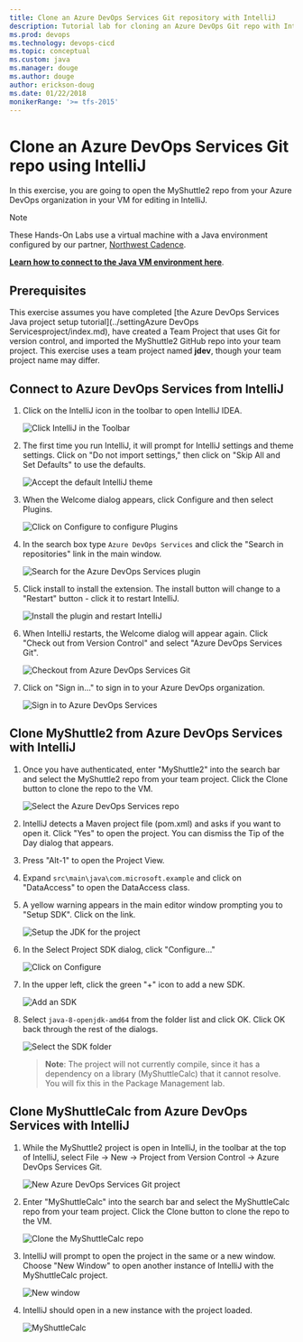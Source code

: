 ```yaml
---
title: Clone an Azure DevOps Services Git repository with IntelliJ
description: Tutorial lab for cloning an Azure DevOps Git repo with IntelliJ
ms.prod: devops
ms.technology: devops-cicd
ms.topic: conceptual
ms.custom: java
ms.manager: douge
ms.author: douge
author: erickson-doug
ms.date: 01/22/2018
monikerRange: '>= tfs-2015'
---
```



# Clone an Azure DevOps Services Git repo using IntelliJ

In this exercise, you are going to open the MyShuttle2 repo from your Azure DevOps organization in your VM for editing in IntelliJ.

> [!NOTE]
> These Hands-On Labs use a virtual machine with a Java environment configured by our partner, [Northwest Cadence](https://www.nwcadence.com/).
>
> **[Learn how to connect to the Java VM environment here](https://github.com/nwcadence/java-dev-vsts)**.

## Prerequisites

This exercise assumes you have completed [the Azure DevOps Services Java project setup tutorial](../settingAzure DevOps Servicesproject/index.md), have created a Team Project that uses Git for version control, and imported the MyShuttle2 GitHub repo into your team project. This exercise uses a team project named **jdev**, though your team project name may differ.

## Connect to Azure DevOps Services from IntelliJ

1. Click on the IntelliJ icon in the toolbar to open IntelliJ IDEA.

    ![Click IntelliJ in the Toolbar](../_img/intellijgit/click-intellij.png)

1. The first time you run IntelliJ, it will prompt for IntelliJ settings and theme settings. Click on "Do not import settings," then click on "Skip All and Set Defaults" to use the defaults.

    ![Accept the default IntelliJ theme](../_img/intellijgit/intellij-defaults.png)

1. When the Welcome dialog appears, click Configure and then select Plugins.

    ![Click on Configure to configure Plugins](../_img/intellijgit/intellij-config-plugins.png)

1. In the search box type `Azure DevOps Services` and click the "Search in repositories" link in the main window.

    ![Search for the Azure DevOps Services plugin](../_img/intellijgit/intellij-search-vsts.png)

1. Click install to install the extension. The install button will change to a "Restart" button - click it to restart IntelliJ.

    ![Install the plugin and restart IntelliJ](../_img/intellijgit/intellij-click-install.png)

1. When IntelliJ restarts, the Welcome dialog will appear again. Click "Check out from Version Control" and select "Azure DevOps Services Git".

    ![Checkout from Azure DevOps Services Git](../_img/intellijgit/intellij-open-from-vsts.png)

1. Click on "Sign in..." to sign in to your Azure DevOps organization.

    ![Sign in to Azure DevOps Services](../_img/intellijgit/intellij-vsts-signin.png)

## Clone MyShuttle2 from Azure DevOps Services with IntelliJ

1. Once you have authenticated, enter "MyShuttle2" into the search bar and select the MyShuttle2 repo from your team project. Click the Clone button to clone the repo to the VM.

    ![Select the Azure DevOps Services repo](../_img/intellijgit/intellij-select-repo.png)

1. IntelliJ detects a Maven project file (pom.xml) and asks if you want to open it. Click "Yes" to open the project. You can dismiss the Tip of the Day dialog that appears.

1. Press "Alt-1" to open the Project View.

1. Expand `src\main\java\com.microsoft.example` and click on "DataAccess" to open the DataAccess class.

1. A yellow warning appears in the main editor window prompting you to "Setup SDK". Click on the link.

    ![Setup the JDK for the project](../_img/intellijgit/intellij-setup-sdk.png)

1. In the Select Project SDK dialog, click "Configure..."

    ![Click on Configure](../_img/intellijgit/intellij-jdk-configure.png)

1. In the upper left, click the green "+" icon to add a new SDK.

    ![Add an SDK](../_img/intellijgit/intellij-add-sdk.png)

1. Select `java-8-openjdk-amd64` from the folder list and click OK. Click OK back through the rest of the dialogs.

    ![Select the SDK folder](../_img/intellijgit/intellij-select-sdk.png)

    > **Note**: The project will not currently compile, since it has a dependency on a library (MyShuttleCalc) that it cannot resolve. You will fix this in the Package Management lab.

## Clone MyShuttleCalc from Azure DevOps Services with IntelliJ

1. While the MyShuttle2 project is open in IntelliJ, in the toolbar at the top of IntelliJ, select File -> New -> Project from Version Control -> Azure DevOps Services Git.

    ![New Azure DevOps Services Git project](../_img/intellijgit/intellij-new-myshuttlecalc-project.png)

1. Enter "MyShuttleCalc" into the search bar and select the MyShuttleCalc repo from your team project. Click the Clone button to clone the repo to the VM.

    ![Clone the MyShuttleCalc repo](../_img/intellijgit/intellij-clone-myshuttlecalc.png)

1. IntelliJ will prompt to open the project in the same or a new window. Choose "New Window" to open another instance of IntelliJ with the MyShuttleCalc project.

    ![New window](../_img/intellijgit/intellij-new-window.png)

1. IntelliJ should open in a new instance with the project loaded.

    ![MyShuttleCalc](../_img/intellijgit/intellij-myshuttlecalc.png)
